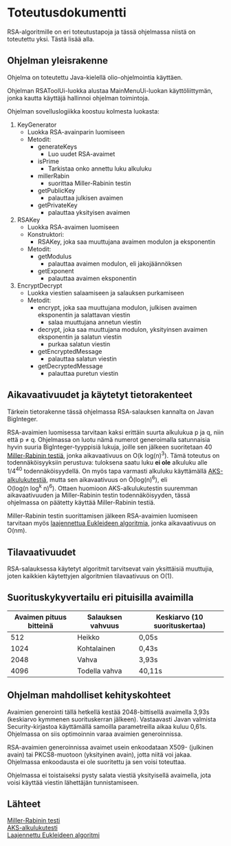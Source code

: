 # Toteutusdokumentti
RSA-algoritmille on eri toteutustapoja ja tässä ohjelmassa niistä on toteutettu yksi. Tästä lisää alla.

## Ohjelman yleisrakenne
Ohjelma on toteutettu Java-kielellä olio-ohjelmointia käyttäen.  

Ohjelman RSAToolUi-luokka alustaa MainMenuUi-luokan käyttöliittymän, jonka kautta käyttäjä hallinnoi ohjelman toimintoja.

Ohjelman sovelluslogiikka koostuu kolmesta luokasta:
   1. KeyGenerator 
      - Luokka RSA-avainparin luomiseen
      - Metodit:
        - generateKeys
          - Luo uudet RSA-avaimet 
        - isPrime
          - Tarkistaa onko annettu luku alkuluku
        - millerRabin
          - suorittaa Miller-Rabinin testin
        - getPublicKey
          - palauttaa julkisen avaimen
        - getPrivateKey
          - palauttaa yksityisen avaimen 
   2. RSAKey
      - Luokka RSA-avaimen luomiseen
      - Konstruktori:
        - RSAKey, joka saa muuttujana avaimen modulon ja eksponentin
      - Metodit:
        - getModulus
          - palauttaa avaimen modulon, eli jakojäännöksen
        - getExponent
          - palauttaa avaimen eksponentin
   3. EncryptDecrypt
      - Luokka viestien salaamiseen ja salauksen purkamiseen
      - Metodit:
        - encrypt, joka saa muuttujana modulon, julkisen avaimen eksponentin ja salattavan viestin
          - salaa muuttujana annetun viestin
        - decrypt, joka saa muuttujana modulon, yksityinsen avaimen eksponentin ja salatun viestin
          - purkaa salatun viestin
        - getEncryptedMessage
          - palauttaa salatun viestin
        - getDecryptedMessage
          - palauttaa puretun viestin

## Aikavaativuudet ja käytetyt tietorakenteet
Tärkein tietorakenne tässä ohjelmassa RSA-salauksen kannalta on Javan BigInteger. 

RSA-avaimien luomisessa tarvitaan kaksi erittäin suurta alkulukua p ja q, niin että p ≠ q. Ohjelmassa on luotu nämä numerot generoimalla satunnaisia hyvin suuria BigInteger-tyyppisiä lukuja, joille sen jälkeen suoritetaan 40 [Miller-Rabinin testiä](https://en.wikipedia.org/wiki/Miller%E2%80%93Rabin_primality_test), 
jonka aikavaativuus on O(k log(n)<sup>3</sup>). Tämä toteutus on todennäköisyyksiin perustuva: tuloksena saatu luku **ei ole** alkuluku alle 1/4<sup>40</sup> todennäköisyydellä.
On myös tapa varmasti alkuluku käyttämällä [AKS-alkulukutestiä](https://en.wikipedia.org/wiki/AKS_primality_test), mutta sen aikavaativuus on Õ(log(n)<sup>6</sup>), eli <br> O(log(n log<sup>k</sup> n)<sup>6</sup>).
Ottaen huomioon AKS-alkulukutestin suuremman aikavaativuuden ja Miller-Rabinin testin todennäköisyyden, tässä ohjelmassa on päätetty käyttää Miller-Rabinin testiä.

Miller-Rabinin testin suorittamisen jälkeen RSA-avaimien luomiseen tarvitaan myös [laajennettua Eukleideen algoritmia](https://en.wikipedia.org/wiki/Extended_Euclidean_algorithm), jonka aikavaativuus on O(nm).

## Tilavaativuudet
RSA-salauksessa käytetyt algoritmit tarvitsevat vain yksittäisiä muuttujia, joten kaikkien käytettyjen algoritmien tilavaativuus on O(1).

## Suorituskykyvertailu eri pituisilla avaimilla

Avaimen pituus bitteinä | Salauksen vahvuus | Keskiarvo (10 suorituskertaa)|
-----|----------|-------------|
512 | Heikko | 0,05s |
1024 | Kohtalainen | 0,43s |
2048 | Vahva | 3,93s |
4096 | Todella vahva | 40,11s |

## Ohjelman mahdolliset kehityskohteet
Avaimien generointi tällä hetkellä kestää 2048-bittisellä avaimella 3,93s (keskiarvo kymmenen suorituskerran jälkeen). Vastaavasti Javan valmista Security-kirjastoa käyttämällä samoilla parametreilla aikaa kuluu 0,61s. Ohjelmassa on siis optimoinnin varaa avaimien generoinnissa.

RSA-avaimien generoinnissa avaimet usein enkoodataan X509- (julkinen avain) tai PKCS8-muotoon (yksityinen avain), jotta niitä voi jakaa. Ohjelmassa enkoodausta ei ole suoritettu ja sen voisi toteuttaa.  

Ohjelmassa ei toistaiseksi pysty salata viestiä yksityisellä avaimella, jota voisi käyttää viestin lähettäjän tunnistamiseen. 

## Lähteet
[Miller-Rabinin testi](https://en.wikipedia.org/wiki/Miller%E2%80%93Rabin_primality_test)  
[AKS-alkulukutesti](https://en.wikipedia.org/wiki/AKS_primality_test)  
[Laajennettu Eukleideen algoritmi](https://en.wikipedia.org/wiki/Extended_Euclidean_algorithm)  
